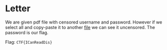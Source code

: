 # Letter

We are given pdf file with censored username and password. However if we select all and copy-paste it to another [file](data.txt) we can see it uncensored.
The password is our flag.

Flag: `CTF{ICanReadDis}`